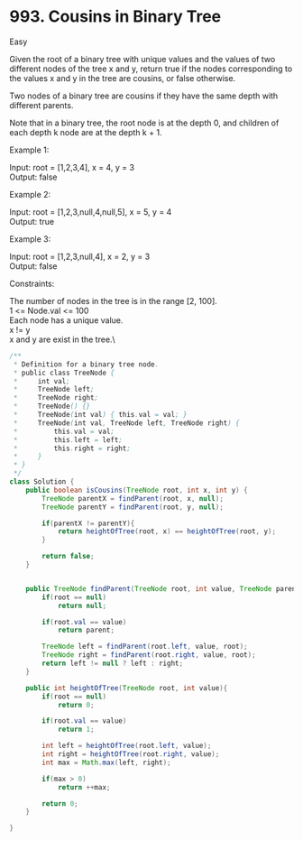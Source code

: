 # 993. Cousins in Binary Tree
Easy

Given the root of a binary tree with unique values and the values of two different nodes of the tree x and y, return true if the nodes corresponding to the values x and y in the tree are cousins, or false otherwise.

Two nodes of a binary tree are cousins if they have the same depth with different parents.

Note that in a binary tree, the root node is at the depth 0, and children of each depth k node are at the depth k + 1.

Example 1:

Input: root = [1,2,3,4], x = 4, y = 3\
Output: false

Example 2:

Input: root = [1,2,3,null,4,null,5], x = 5, y = 4\
Output: true

Example 3:

Input: root = [1,2,3,null,4], x = 2, y = 3\
Output: false

Constraints:

The number of nodes in the tree is in the range [2, 100].\
1 <= Node.val <= 100\
Each node has a unique value.\
x != y\
x and y are exist in the tree.\

```java
/**
 * Definition for a binary tree node.
 * public class TreeNode {
 *     int val;
 *     TreeNode left;
 *     TreeNode right;
 *     TreeNode() {}
 *     TreeNode(int val) { this.val = val; }
 *     TreeNode(int val, TreeNode left, TreeNode right) {
 *         this.val = val;
 *         this.left = left;
 *         this.right = right;
 *     }
 * }
 */
class Solution {
    public boolean isCousins(TreeNode root, int x, int y) {
        TreeNode parentX = findParent(root, x, null);
        TreeNode parentY = findParent(root, y, null);

        if(parentX != parentY){
            return heightOfTree(root, x) == heightOfTree(root, y);
        }

        return false;
    }


    public TreeNode findParent(TreeNode root, int value, TreeNode parent){
        if(root == null)
            return null;

        if(root.val == value)
            return parent;

        TreeNode left = findParent(root.left, value, root);
        TreeNode right = findParent(root.right, value, root);
        return left != null ? left : right;
    }

    public int heightOfTree(TreeNode root, int value){
        if(root == null)
            return 0;

        if(root.val == value)
            return 1;

        int left = heightOfTree(root.left, value);
        int right = heightOfTree(root.right, value);
        int max = Math.max(left, right);

        if(max > 0)
            return ++max;

        return 0;
    }

}
```
